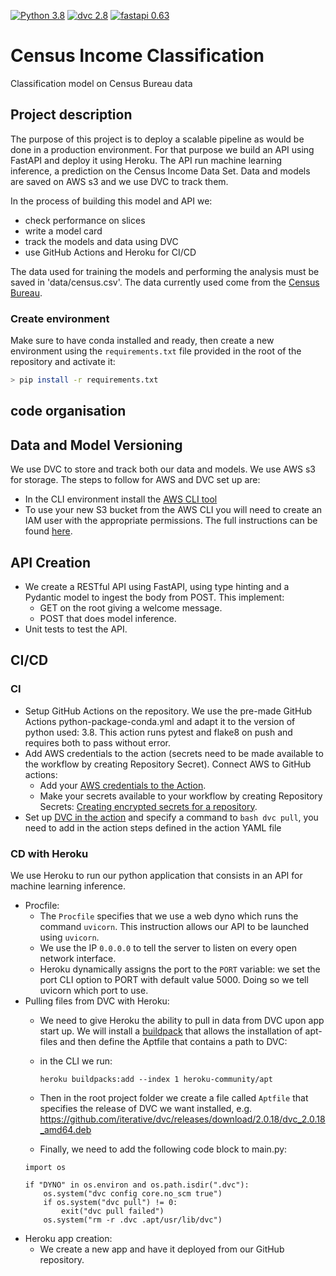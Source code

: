 [![Python 3.8](https://img.shields.io/badge/python-3.8-blue.svg)](https://www.python.org/downloads/release/python-380/)
[![dvc 2.8](https://img.shields.io/badge/dvc-2.8-blue.svg)](https://dvc.org/doc/install)
[![fastapi 0.63](https://img.shields.io/badge/fastapi-0.63-blue.svg)](https://fastapi.tiangolo.com/release-notes/#0630)
# Census Income Classification
Classification model on Census Bureau data

## Project description

The purpose of this project is to deploy a scalable pipeline as would be done in a production environment. For that 
purpose we build an API using FastAPI and deploy it using Heroku. The API run machine learning inference, a prediction 
on the Census Income Data Set. Data and models are saved on AWS s3 and we use DVC to track them.

In the process of building this model and API we:
- check performance on slices
- write a model card
- track the models and data using DVC
- use GitHub Actions and Heroku for CI/CD

The data used for training the models and performing the analysis must be saved in 
'data/census.csv'. The data currently used come from the [Census Bureau](https://archive.ics.uci.edu/ml/datasets/census+income). 

### Create environment
Make sure to have conda installed and ready, then create a new environment using the ``requirements.txt``
file provided in the root of the repository and activate it:

```bash
> pip install -r requirements.txt
```

## code organisation

## Data and Model Versioning
We use DVC to store and track both our data and models. We use AWS s3 for storage. The steps to follow for AWS and DVC 
set up are:
- In the CLI environment install the [AWS CLI tool](https://docs.aws.amazon.com/cli/latest/userguide/cli-chap-install.html)
- To use your new S3 bucket from the AWS CLI you will need to create an IAM user with the appropriate permissions. 
The full instructions can be found [here](https://docs.aws.amazon.com/IAM/latest/UserGuide/id_users_create.html#id_users_create_console).

## API Creation

- We create a RESTful API using FastAPI, using type hinting and a Pydantic model to ingest the body from POST. 
This implement:
  - GET on the root giving a welcome message.
  - POST that does model inference.
- Unit tests to test the API.

## CI/CD
### CI
- Setup GitHub Actions on the repository. We use the pre-made GitHub Actions python-package-conda.yml and adapt it to
the version of python used: 3.8. This action runs pytest and flake8 on push and requires both to pass without error.
- Add AWS credentials to the action (secrets need to be made available to the workflow by creating Repository Secret).
Connect AWS to GitHub actions:
  - Add your [AWS credentials to the Action](https://github.com/marketplace/actions/configure-aws-credentials-action-for-github-actions).
  - Make your secrets available to your workflow by creating Repository Secrets: 
  [Creating encrypted secrets for a repository](https://docs.github.com/en/actions/security-guides/encrypted-secrets#creating-encrypted-secrets-for-a-repository).
- Set up [DVC in the action](https://github.com/iterative/setup-dvc) and specify a command to ```bash dvc pull```, you need to add in the action steps defined in the action YAML file

### CD with Heroku
 We use Heroku to run our python application that consists in an API for machine learning inference.
- Procfile:
  - The ```Procfile``` specifies that we use a web dyno which runs the command ```uvicorn```. This instruction allows 
  our API to be launched using ```uvicorn```.
  - We use the IP ```0.0.0.0``` to tell the server to listen on every open network interface. 
  - Heroku dynamically assigns the port to the ```PORT``` variable: we set the port CLI option to PORT with default 
  value 5000. Doing so we tell uvicorn which port to use.
- Pulling files from DVC with Heroku: 
  - We need to give Heroku the ability to pull in data from DVC upon app start up. We will install 
    a [buildpack](https://elements.heroku.com/buildpacks/heroku/heroku-buildpack-apt) that allows the installation of 
    apt-files and then define the Aptfile that contains a path to DVC:
  - in the CLI we run:

    `heroku buildpacks:add --index 1 heroku-community/apt`
  - Then in the root project folder we create a file called `Aptfile` that specifies the release of DVC we want 
  installed, e.g. https://github.com/iterative/dvc/releases/download/2.0.18/dvc_2.0.18_amd64.deb
  - Finally, we need to add the following code block to main.py:
  ```
  import os
  
  if "DYNO" in os.environ and os.path.isdir(".dvc"):
      os.system("dvc config core.no_scm true")
      if os.system("dvc pull") != 0:
          exit("dvc pull failed")
      os.system("rm -r .dvc .apt/usr/lib/dvc")
  ```
- Heroku app creation:
  - We create a new app and have it deployed from our GitHub repository.

